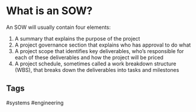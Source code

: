 # What is an SOW?

An SOW will usually contain four elements:

1. A summary that explains the purpose of the project  
2. A project governance section that explains who has approval to do what  
3. A project scope that identifies key deliverables, who’s responsible for each of these deliverables  and how the project will be priced  
4. A project schedule, sometimes called a work breakdown structure (WBS), that breaks down the deliverables into tasks and milestones   

## Tags
#systems #engineering
